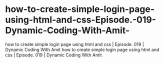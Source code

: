 # how-to-create-simple-login-page-using-html-and-css-Episode.-019-Dynamic-Coding-With-Amit-
how to create simple login page using html and css | Episode. 019 | Dynamic Coding With Amit 
how to create simple login page using html and css | Episode. 019 | Dynamic Coding With Amit 
